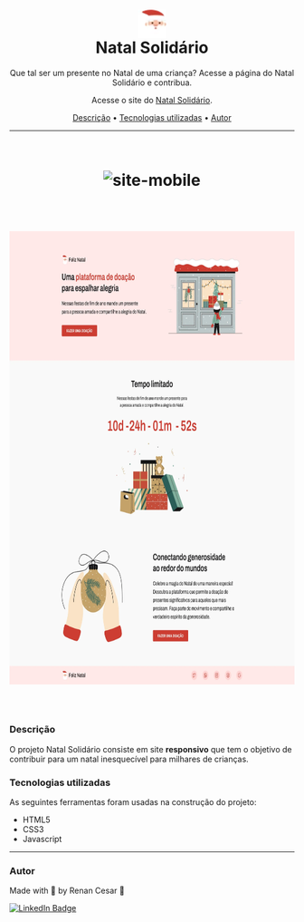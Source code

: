 <h1 align="center">
 <img align="center" width="50" height="50" src="./assets/logo.webp" alt="logo"><br>
 Natal Solidário
</h1>

<p align="center">Que tal ser um presente no Natal de uma criança? Acesse a página do Natal Solidário e contribua.</p>
<p align="center">Acesse o site do <a href="https://natal-solidario-app.vercel.app/" target="_blank">Natal Solidário</a>.</p>

<p align="center">
 <a href="#Descrição">Descrição</a> •
 <a href="#Tecnologias">Tecnologias utilizadas</a> •
 <a href="#autor">Autor</a>
</p>

---

<br>

<h1 align="center">  
  <p align="center">
  <img width="230" height="450" src="https://i.imgur.com/6lW2tuh.gif" alt="site-mobile"><br><br>
</p>
 
<h1 align="center">  
  <p align="center">
  <img width="600" height="800" src="./assets/desktop.webp" alt="site beat"><br><br>
</p>

</h1>

<a id="Descrição"></a>
### Descrição

O projeto Natal Solidário consiste em site **responsivo** que tem o objetivo de contribuir para um natal inesquecível para milhares de crianças.

<a id="Tecnologias"></a>
### Tecnologias utilizadas

As seguintes ferramentas foram usadas na construção do projeto:

- HTML5
- CSS3
- Javascript

---

### Autor

Made with 💜 by Renan Cesar 👋

[![LinkedIn Badge](https://img.shields.io/badge/-Renan_Cesar-blue?style=flat-square&logo=Linkedin&logoColor=white&link=https://www.linkedin.com/in/renan-cesar/)](https://www.linkedin.com/in/renan-cesar/)

